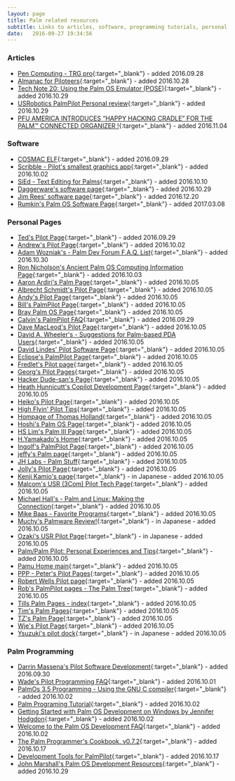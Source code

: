 ```yaml
---
layout: page
title: Palm related resources
subtitle: Links to articles, software, programming tutorials, personal pages etc.
date:   2016-09-27 19:34:56
---
```


### Articles
* [Pen Computing - TRG pro](http://web.archive.org/web/19991129054030/http://www.pencomputing.com/palm/Reviews/trgpro.html){:target="_blank"} - added 2016.09.28
* [Almanac for Piloteers](http://web.archive.org/web/19990220215404/http://www.item.ntnu.no/~csurgay/pilot/almanac.html){:target="_blank"} - added 2016.10.28
* [Tech Note 20: Using the Palm OS Emulator (POSE)](http://web.archive.org/web/20161003205104/https://www.nsbasic.com/palm/info/technotes/TN20.htm){:target="_blank"} - added 2016.10.29
* [USRobotics PalmPilot Personal review](http://web.archive.org/web/20160218185026/http://www.engadget.com/2012/04/01/usrobotics-palmpilot-personal-review/){:target="_blank"} - added 2016.10.29
* [PFU AMERICA INTRODUCES “HAPPY HACKING CRADLE” FOR THE PALM™ CONNECTED ORGANIZER !](http://web.archive.org/web/20000301200155/http://www.pfuca.com/news/new_crad.html){:target="_blank"} - added 2016.11.04

### Software      
* [COSMAC ELF](http://web.archive.org/web/20141224202616/http://www.cosmacelf.com/tinyelf.htm){:target="_blank"} - added 2016.09.29
* [Scribble - Pilot's smallest graphics app](http://web.archive.org/web/19981205214849/http://www.iosphere.net/~howlett/pilot/scribble.html){:target="_blank"} - added 2016.10.02
* [SiEd - Text Editing for Palms](https://web.archive.org/web/20070323092635/http://benroe.com/sied/index.php){:target="_blank"} - added 2016.10.10
* [Daggerware's software page](http://web.archive.org/web/19980127125152/http://www.daggerware.com/){:target="_blank"} - added 2016.10.29
* [Jim Rees' software page](http://web.archive.org/web/20161220091747/http://www.citi.umich.edu/u/rees/pilot/){:target="_blank"} - added 2016.12.20
* [Rumkin's Palm OS Software Page](http://web.archive.org/web/20150916201027/http://rumkin.com/software/palm/){:target="_blank"} - added 2017.03.08

### Personal Pages
* [Ted's Pilot Page](http://web.archive.org/web/19981203160903/http://web.mit.edu/tytso/www/pilot/index.html){:target="_blank"} - added 2016.09.29
* [Andrew's Pilot Page](http://web.archive.org/web/19981206010148/http://www.iosphere.net/~howlett/pilot/){:target="_blank"} - added 2016.10.02
* [Adam Wozniak's - Palm Dev Forum F.A.Q. List](http://web.archive.org/web/20010224202514/http://wozniak.dnsalias.org/~adam/PalmFAQ.html){:target="_blank"} - added 2016.10.30
* [Ron Nicholson's Ancient Palm OS Computing Information Page](http://web.archive.org/web/20141224194937/http://www.nicholson.com/rhn/palm.html){:target="_blank"} - added 2016.10.03
* [Aaron Ardiri's Palm Page](http://web.archive.org/web/20010718130351/http://www.ardiri.com/index.php?redir=palm){:target="_blank"} - added 2016.10.05
* [Albrecht Schmidt's Pilot Page](http://www.teco.edu/~albrecht/handheld/){:target="_blank"} - added 2016.10.05
* [Andy's Pilot Page](http://web.archive.org/web/19980702045119/http://www.pilotpage.com/){:target="_blank"} - added 2016.10.05
* [Bill's PalmPilot Page](http://web.archive.org/web/19971021171107/http://www.electronhut.com/pilot/){:target="_blank"} - added 2016.10.05
* [Bray Palm OS Page](http://web.archive.org/web/20150104101218/http://davidbray.org/palm/){:target="_blank"} - added 2016.10.05
* [Calvin's PalmPilot FAQ](http://web.archive.org/web/19980115010500/http://pilotfaq.com/){:target="_blank"} - added 2016.09.29
* [Dave MacLeod's Pilot Page](http://web.archive.org/web/19990420202243/http://www.netcomuk.co.uk/~davmac/pilot.htm){:target="_blank"} - added 2016.10.05
* [David A. Wheeler's - Suggestions for Palm-based PDA Users](http://web.archive.org/web/20141224222752/http://www.dwheeler.com/palm-suggest.html){:target="_blank"} - added 2016.10.05
* [David Lindes' Pilot Software Page](http://web.archive.org/web/20150404200052/http://www.daveltd.com/pilot/){:target="_blank"} - added 2016.10.05
* [Eclipse's PalmPilot Page](http://web.archive.org/web/20160131195959/http://www.urbin.net/EWW/etext/eclipse/palmpilot.html){:target="_blank"} - added 2016.10.05
* [Fredlet's Pilot page](http://web.archive.org/web/20000612005129/http://www.fredlet.com/palm/pilot.htm){:target="_blank"} - added 2016.10.05
* [Georg's Pilot Pages](http://web.archive.org/web/19990224124200/http://www.westfalen.de/hugo/forth/index.html){:target="_blank"} - added 2016.10.05
* [Hacker Dude-san's Page](http://web.archive.org/web/20000816154147/http://www.tt.rim.or.jp/~tatsushi/){:target="_blank"} - added 2016.10.05
* [Heath Hunnicutt's Copilot Development Page](http://web.archive.org/web/19980110140321/http://ofb.net/~heath/pilot/copilot/){:target="_blank"} - added 2016.10.05
* [Heiko's Pilot Page](http://web.archive.org/web/19971210205617/http://www.fh-flensburg.de/iam/Studiengang/Studenten/HeikoHansen/#About){:target="_blank"} - added 2016.10.05
* [High Flyin' Pilot Tips](http://web.archive.org/web/20000606162205/http://www.novadesign.com/kermit/index.htm){:target="_blank"} - added 2016.10.05
* [Hompage of Thomas Holland](http://web.archive.org/web/20150709171634/http://www.innot.de/){:target="_blank"} - added 2016.10.05
* [Hoshi's Palm OS Page](http://web.archive.org/web/20090609090324/http://www.sra.co.jp/people/hoshi/palmos/){:target="_blank"} - added 2016.10.05
* [HS Lim's Palm III Page](http://web.archive.org/web/20141228204048/http://lhs1701.tripod.com/palmiii/lhspalm3.htm){:target="_blank"} - added 2016.10.05
* [H.Yamakado's Home](http://web.archive.org/web/20091204172234/http://www001.upp.so-net.ne.jp/h-yama/index-e.htm){:target="_blank"} - added 2016.10.05
* [Ingolf's PalmPilot Page](http://web.archive.org/web/20010404060552/http://www.geocities.com/SiliconValley/Campus/1719/){:target="_blank"} - added 2016.10.05
* [jeffy's Palm page](http://web.archive.org/web/20150112185602/http://tomecat.com/jeffy/palm.html){:target="_blank"} - added 2016.10.05
* [JH Labs - Palm Stuff](http://web.archive.org/web/20160125232320/http://www.jhlabs.com/palm/){:target="_blank"} - added 2016.10.05
* [Jolly's Pilot Page](http://web.archive.org/web/19990423033258/http://home.t-online.de/home/johler/pilot.html){:target="_blank"} - added 2016.10.05
* [Kenji Kamio's page](http://web.archive.org/web/19990221152244/http://www2e.meshnet.or.jp/~kamio/){:target="_blank"} - in Japanese - added 2016.10.05
* [Malcom's USR (3Com) Pilot Tech Page](http://web.archive.org/web/19990219133534/http://homepages.ihug.co.nz/~malc/pilot.htm){:target="_blank"} - added 2016.10.05
* [Michael Hall's - Palm and Linux: Making the Connection](http://web.archive.org/web/20011117155045/http://www.cstone.net/~mphall/pilot_linux.html){:target="_blank"} - added 2016.10.05
* [Mike Baas - Favorite Programs](http://web.archive.org/web/20131220071145/http://mikebaas.org/programs/){:target="_blank"} - added 2016.10.05
* [Muchy's Palmware Review!](http://web.archive.org/web/20000305122218/http://muchy.com/){:target="_blank"} - in Japanese - added 2016.10.05
* [Ozaki's USR Pilot Page](http://web.archive.org/web/19970720091933/http://www.urban.or.jp/home/oz/pilot.htm){:target="_blank"} - in Japanese - added 2016.10.05
* [Palm/Palm Pilot: Personal Experiences and Tips](http://web.archive.org/web/20150920201127/http://www.faughnan.com/palm.html){:target="_blank"} - added 2016.10.05
* [Pamu Home main](http://web.archive.org/web/20160722223718/http://www.pamupamu.com/indexe.html){:target="_blank"} - added 2016.10.05
* [PPP - Peter's Pilot Pages](http://web.archive.org/web/20141218052807/http://pspilot.de/){:target="_blank"} - added 2016.10.05
* [Robert Wells Pilot page](http://web.archive.org/web/20160720200945/http://wellscs.com/pilot/){:target="_blank"} - added 2016.10.05
* [Rob's PalmPilot pages - The Palm Tree](http://web.archive.org/web/20050215090653/http://www.thepalmtree.com/){:target="_blank"} - added 2016.10.05
* [Tills Palm Pages - index](http://web.archive.org/web/20141005025320/http://www.harbaum.org/till/palm/index.html){:target="_blank"} - added 2016.10.05
* [Tim's Palm Pages](http://web.archive.org/web/20140519140458/http://www.interlog.com/~tcharron/Palm8M/){:target="_blank"} - added 2016.10.05
* [TZ's Palm Page](http://web.archive.org/web/20040611162424/http://my.execpc.com/~tz/){:target="_blank"} - added 2016.10.05
* [Wje's Pilot Page](http://web.archive.org/web/19990117034404/http://www.mv.com/users/wje/pilot.html){:target="_blank"} - added 2016.10.05
* [Ysuzuki's pilot dock](http://web.archive.org/web/19990203072706/http://www.gix.or.jp/~ysuzuki/){:target="_blank"} - in Japanese - added 2016.10.05

### Palm Programming
* [Darrin Massena's Pilot Software Development](http://web.archive.org/web/19981207014821/http://www.massena.com/darrin/pilot/index.html){:target="_blank"} - added 2016.09.30
* [Wade's Pilot Programming FAQ](http://web.archive.org/web/19980614103130/http://www.wademan.com/Pilot/Program/FAQ.htm){:target="_blank"} - added 2016.10.01
* [PalmOs 3.5 Programming - Using the GNU C compiler](http://web.archive.org/web/20050610082349/http://membres.lycos.fr/pbriol/palmos/gcc.html){:target="_blank"} - added 2016.10.02
* [Palm Programing Tutorial](http://web.archive.org/web/20030110032033/http://www.ligfiets.net/toni/palm/tutorial/uk/){:target="_blank"} - added 2016.10.02
* [Getting Started with Palm OS Development on Windows by Jennifer Hodgdon](http://web.archive.org/web/20040229005540/http://www.poplarware.com/palmdev.html){:target="_blank"} - added 2016.10.02
* [Welcome to the Palm OS Development FAQ](http://web.archive.org/web/20040402134534/http://flippinbits.com/twiki/bin/view/FAQ/WebHome){:target="_blank"} - added 2016.10.02
* [The Palm Programmer's Cookbook. v0.7.2](http://web.archive.org/web/20161010205110/http://onboardc.sourceforge.net/cookbook.html){:target="_blank"} - added 2016.10.17
* [Development Tools for PalmPilot](http://web.archive.org/web/20160125232736/http://hewgill.com/pilot/){:target="_blank"} - added 2016.10.17
* [John Marshall's Palm OS Development Resources](http://web.archive.org/web/20060615021346/http://homepages.enterprise.net/jmarshall/palmos/){:target="_blank"} - added 2016.10.29

